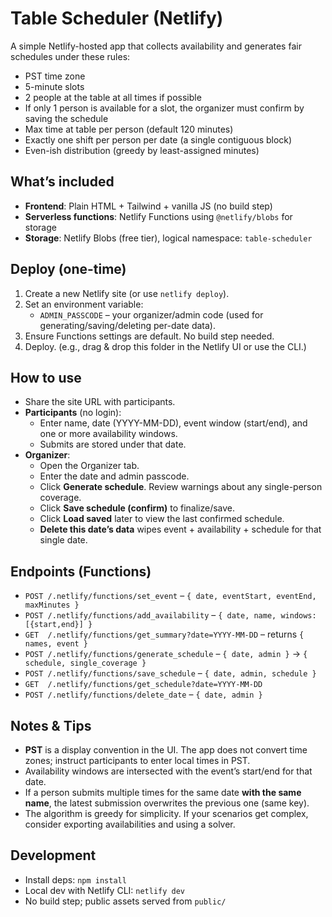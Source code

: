 
# Table Scheduler (Netlify)

A simple Netlify-hosted app that collects availability and generates fair schedules under these rules:

- PST time zone
- 5-minute slots
- 2 people at the table at all times if possible
- If only 1 person is available for a slot, the organizer must confirm by saving the schedule
- Max time at table per person (default 120 minutes)
- Exactly one shift per person per date (a single contiguous block)
- Even-ish distribution (greedy by least-assigned minutes)

## What’s included

- **Frontend**: Plain HTML + Tailwind + vanilla JS (no build step)
- **Serverless functions**: Netlify Functions using `@netlify/blobs` for storage
- **Storage**: Netlify Blobs (free tier), logical namespace: `table-scheduler`

## Deploy (one-time)

1. Create a new Netlify site (or use `netlify deploy`).
2. Set an environment variable:
   - `ADMIN_PASSCODE` – your organizer/admin code (used for generating/saving/deleting per-date data).
3. Ensure Functions settings are default. No build step needed.
4. Deploy. (e.g., drag & drop this folder in the Netlify UI or use the CLI.)

## How to use

- Share the site URL with participants.
- **Participants** (no login):
  - Enter name, date (YYYY-MM-DD), event window (start/end), and one or more availability windows.
  - Submits are stored under that date.
- **Organizer**:
  - Open the Organizer tab.
  - Enter the date and admin passcode.
  - Click **Generate schedule**. Review warnings about any single-person coverage.
  - Click **Save schedule (confirm)** to finalize/save.
  - Click **Load saved** later to view the last confirmed schedule.
  - **Delete this date’s data** wipes event + availability + schedule for that single date.

## Endpoints (Functions)

- `POST /.netlify/functions/set_event` – `{ date, eventStart, eventEnd, maxMinutes }`
- `POST /.netlify/functions/add_availability` – `{ date, name, windows:[{start,end}] }`
- `GET  /.netlify/functions/get_summary?date=YYYY-MM-DD` – returns `{ names, event }`
- `POST /.netlify/functions/generate_schedule` – `{ date, admin }` -> `{ schedule, single_coverage }`
- `POST /.netlify/functions/save_schedule` – `{ date, admin, schedule }`
- `GET  /.netlify/functions/get_schedule?date=YYYY-MM-DD`
- `POST /.netlify/functions/delete_date` – `{ date, admin }`

## Notes & Tips

- **PST** is a display convention in the UI. The app does not convert time zones; instruct participants to enter local times in PST.
- Availability windows are intersected with the event’s start/end for that date.
- If a person submits multiple times for the same date **with the same name**, the latest submission overwrites the previous one (same key).
- The algorithm is greedy for simplicity. If your scenarios get complex, consider exporting availabilities and using a solver.

## Development

- Install deps: `npm install`
- Local dev with Netlify CLI: `netlify dev`
- No build step; public assets served from `public/`

